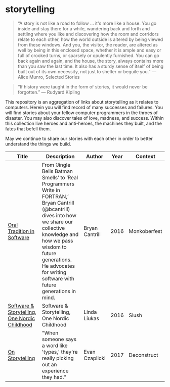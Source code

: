 # storytelling

> “A story is not like a road to follow … it's more like a house. You go inside and stay there for a while, wandering back and forth and settling where you like and discovering how the room and corridors relate to each other, how the world outside is altered by being viewed from these windows. And you, the visitor, the reader, are altered as well by being in this enclosed space, whether it is ample and easy or full of crooked turns, or sparsely or opulently furnished. You can go back again and again, and the house, the story, always contains more than you saw the last time. It also has a sturdy sense of itself of being built out of its own necessity, not just to shelter or beguile you.”
― Alice Munro, Selected Stories

> “If history were taught in the form of stories, it would never be forgotten.” ― Rudyard Kipling

This repository is an aggregation of links about storytelling as it relates to computers.  Herein you will find record of many successes and failures. You will find stories about your fellow computer programmers in the throes of disaster. You may also discover tales of love, madness, and success.  Within this collection live heroes and anti-heroes, the machines they built, and the fates that befell them.  

May we continue to share our stories with each other in order to better understand the things we build.


| Title                                                                     | Description                                                                                                                                                                                                                                                             | Author         | Year | Context           |
|---------------------------------------------------------------------------|-------------------------------------------------------------------------------------------------------------------------------------------------------------------------------------------------------------------------------------------------------------------------|----------------|------|-------------------|
| [Oral Tradition in Software](https://www.youtube.com/watch?v=4PaWFYm0kEw) | From ‘Jingle Bells Batman Smells’ to ‘Real Programmers Write in FORTRAN,’ Bryan Cantrill (@bcantrill) dives into how we share our collective knowledge and how we pass wisdom to future generations. He advocates for writing software with future generations in mind. | Bryan Cantrill | 2016 | Monkoberfest |
| [Software & Storytelling, One Nordic Childhood](https://www.youtube.com/watch?v=-AcT34zDGVw) | Software & Storytelling, One Nordic Childhood  | Linda Liukas |      2016 |  Slush |  
| [On Storytelling](https://www.deconstructconf.com/2017/evan-czaplicki-on-storytelling) |"When someone says a word like 'types,' they're really picking out an experience they had." | Evan Czaplicki |  2017 |  Deconstruct |
